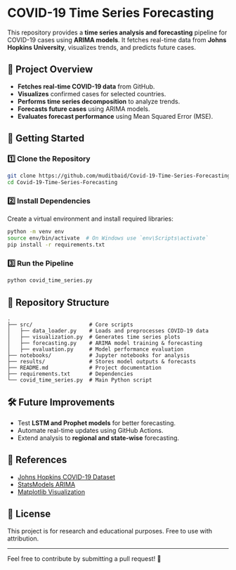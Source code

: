 # COVID-19 Time Series Forecasting

This repository provides a **time series analysis and forecasting** pipeline for COVID-19 cases using **ARIMA models**. It fetches real-time data from **Johns Hopkins University**, visualizes trends, and predicts future cases.

## 📌 Project Overview
- **Fetches real-time COVID-19 data** from GitHub.
- **Visualizes** confirmed cases for selected countries.
- **Performs time series decomposition** to analyze trends.
- **Forecasts future cases** using ARIMA models.
- **Evaluates forecast performance** using Mean Squared Error (MSE).

## 🚀 Getting Started

### 1️⃣ Clone the Repository
```bash
git clone https://github.com/muditbaid/Covid-19-Time-Series-Forecasting.git
cd Covid-19-Time-Series-Forecasting
```

### 2️⃣ Install Dependencies
Create a virtual environment and install required libraries:
```bash
python -m venv env
source env/bin/activate  # On Windows use `env\Scripts\activate`
pip install -r requirements.txt
```

### 3️⃣ Run the Pipeline
```python
python covid_time_series.py
```

## 📂 Repository Structure
```
.
├── src/                  # Core scripts
│   ├── data_loader.py    # Loads and preprocesses COVID-19 data
│   ├── visualization.py  # Generates time series plots
│   ├── forecasting.py    # ARIMA model training & forecasting
│   ├── evaluation.py     # Model performance evaluation
├── notebooks/            # Jupyter notebooks for analysis
├── results/              # Stores model outputs & forecasts
├── README.md             # Project documentation
├── requirements.txt      # Dependencies
└── covid_time_series.py  # Main Python script
```

## 🛠️ Future Improvements
- Test **LSTM and Prophet models** for better forecasting.
- Automate real-time updates using GitHub Actions.
- Extend analysis to **regional and state-wise** forecasting.

## 📌 References
- [Johns Hopkins COVID-19 Dataset](https://github.com/CSSEGISandData/COVID-19)
- [StatsModels ARIMA](https://www.statsmodels.org/stable/generated/statsmodels.tsa.arima.model.ARIMA.html)
- [Matplotlib Visualization](https://matplotlib.org/)

## 📝 License
This project is for research and educational purposes. Free to use with attribution.

---
Feel free to contribute by submitting a pull request! 🚀
